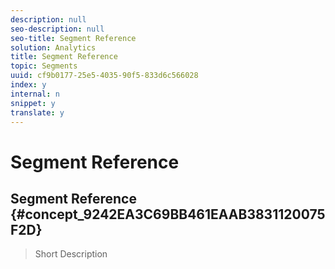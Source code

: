 ```yaml
---
description: null
seo-description: null
seo-title: Segment Reference
solution: Analytics
title: Segment Reference
topic: Segments
uuid: cf9b0177-25e5-4035-90f5-833d6c566028
index: y
internal: n
snippet: y
translate: y
---
```


# Segment Reference

## Segment Reference {#concept_9242EA3C69BB461EAAB3831120075F2D}
>Short Description